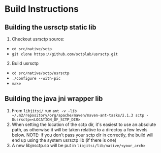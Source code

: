 # Build Instructions

## Building the usrsctp static lib
1. Checkout usrsctp source:
  * `cd src/native/sctp`
  * `git clone https://github.com/sctplab/usrsctp.git`
2. Build usrsctp
  * `cd src/native/sctp/usrsctp`
  * `./configure --with-pic`
  * `make`
  
## Building the java jni wrapper lib
1. From `libjitsi/` run `ant -v -lib ~/.m2/repository/org/apache/maven/maven-ant-tasks/2.1.3 sctp -Dusrsctp=<LOCATION_OF_SCTP_DIR>`
2. When setting the location of the sctp dir, it's easiest to use an absolute path, as otherwise it will be taken relative to a directoy a few levels below.  NOTE: If you don't pass your sctp dir in correctly, the build will end up using the system usrsctp lib (if there is one)
3. A new libjnsctp.so will be put in `libjitsi/lib/native/<your_arch>`
